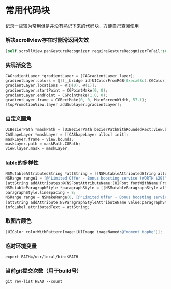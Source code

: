 # 常用代码块

记录一些较为常用但是并没有熟记下来的代码块，方便自己查阅使用



### 解决scrollview存在时侧滑返回失效

```objective-c
[self.scrollView.panGestureRecognizer requireGestureRecognizerToFail:self.navigationController.interactivePopGestureRecognizer];
```



### 实现渐变色

```objective-c
CAGradientLayer *gradientLayer = [CAGradientLayer layer];
gradientLayer.colors = @[(__bridge id)UIColorFromRGB(0xeca68c).CGColor, (__bridge id)UIColorFromRGB(0xed628b).CGColor];
gradientLayer.locations = @[@(0), @(1)];
gradientLayer.startPoint = CGPointMake(0, 0);
gradientLayer.endPoint = CGPointMake(1.0, 0);
gradientLayer.frame = CGRectMake(0, 0, MainScreenWidth, 57.f);
[topPromotionView.layer addSublayer:gradientLayer];
```



### 自定义圆角

```objective-c
UIBezierPath *maskPath = [UIBezierPath bezierPathWithRoundedRect:view.bounds byRoundingCorners:UIRectCornerTopLeft | UIRectCornerTopRight cornerRadii:CGSizeMake(20, 20)];
CAShapeLayer *maskLayer = [[CAShapeLayer alloc] init];
maskLayer.frame = view.bounds;
maskLayer.path = maskPath.CGPath;
view.layer.mask = maskLayer;
```



### lable的多样性

```objective-c
NSMutableAttributedString *attString = [[NSMutableAttributedString alloc] initWithString:@"Limited Offer - Bonus boosting service (WORTH $29)"];
NSRange range1 = [@"Limited Offer - Bonus boosting service (WORTH $29)" rangeOfString:@"Limited Offer"];
[attString addAttributes:@{NSFontAttributeName:[UIFont fontWithName:ProductFontName_BOLD size:15.f]} range:range1];
NSMutableParagraphStyle *paragraphStyle = [[NSMutableParagraphStyle alloc] init];
paragraphStyle.lineSpacing = 8;
NSRange range = NSMakeRange(0, [@"Limited Offer - Bonus boosting service (WORTH $29)" length]);
[attString addAttribute:NSParagraphStyleAttributeName value:paragraphStyle range:range];
infoLabel.attributedText = attString;
```



### 取图片颜色

```objective-c
[UIColor colorWithPatternImage:[UIImage imageNamed:@"moment_topbg"]];
```



### 临时环境变量

```visual basic
export PATH=/usr/local/bin:$PATH
```



### 当前git提交次数（用于build号）

```visual basic
git rev-list HEAD --count
```

